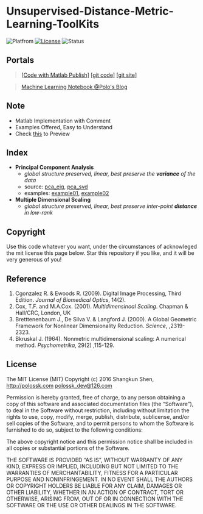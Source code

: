 # Unsupervised-Distance-Metric-Learning-ToolKits

![Platfrom](https://img.shields.io/badge/matlab-2015b-bb92ac.svg)
[![License](https://img.shields.io/badge/license-MIT-blue.svg)](LICENSE)
![Status](https://img.shields.io/badge/status-unfinish-EE0000.svg)
<!--
![Status](https://img.shields.io/badge/status-complete-brightgreen.svg)
[![Release](https://img.shields.io/badge/release-v1.0.0-brightgreen.svg)](https://github.com/polossk/Unsupervised-Distance-Metric-Learning-ToolKits/releases)
-->
## Portals
>[[Code with Matlab Publish]](http://bookcode.polossk.com/Unsupervised-Distance-Metric-Learning-ToolKits/) [[git code]](https://github.com/polossk/Bookcode-of-Unsupervised-Distance-Metric-Learning-ToolKits/) [[git site]](https://github.com/polossk/Bookcode-of-Unsupervised-Distance-Metric-Learning-ToolKits-Web/)

>[Machine Learning Notebook @Polo's Blog](http://blog.polossk.com/ml-lessonnote/)

## Note
- Matlab Implementation with Comment
- Examples Offered, Easy to Understand
- Check [this](http://bookcode.polossk.com/Unsupervised-Distance-Metric-Learning-ToolKits/) to Preview

## Index
- __Principal Component Analysis__
	- _global structure preserved, linear, best preserve the __variance__ of the data_
	- source: [pca_eig](http://bookcode.polossk.com/Unsupervised-Distance-Metric-Learning-ToolKits/html/pca_eig.html), [pca_svd](http://bookcode.polossk.com/Unsupervised-Distance-Metric-Learning-ToolKits/html/pca_svd.html)
	- examples: [example01](http://bookcode.polossk.com/Unsupervised-Distance-Metric-Learning-ToolKits/html/example01.html), [example02](http://bookcode.polossk.com/Unsupervised-Distance-Metric-Learning-ToolKits/html/example02.html)
- __Multiple Dimensional Scaling__ 
	- _global structure preserved, linear, best preserve inter-point __distance__ in low-rank_


## Copyright
Use this code whatever you want, under the circumstances of acknowleged the mit license this page below. Star this repository if you like, and it will be very generous of you!

## Reference
1. Cgonzalez R. & Ewoods R. (2009). Digital Image Processing, Third Edition. _Journal of Biomedical Optics_, 14(2).
2. Cox, T.F. and M.A.Cox. (2001). _Multidimensinoal Scaling_. Chapman & Hall/CRC, London, UK
3. Bretttenenbaum J., De Silva V. & Langford J. (2000). A Global Geometric Framework for Nonlinear Dimensionality Reduction. _Science_, ,2319-2323.
4. Bkruskal J. (1964). Nonmetric multidimensional scaling: A numerical method. _Psychometrika_, 29(2) ,115-129.

## License
The MIT License (MIT)
Copyright (c) 2016 Shangkun Shen, http://polossk.com <polossk_dev@126.com>

Permission is hereby granted, free of charge, to any person obtaining a copy
of this software and associated documentation files (the “Software”), to deal
in the Software without restriction, including without limitation the rights
to use, copy, modify, merge, publish, distribute, sublicense, and/or sell
copies of the Software, and to permit persons to whom the Software is
furnished to do so, subject to the following conditions:

The above copyright notice and this permission notice shall be included in
all copies or substantial portions of the Software.

THE SOFTWARE IS PROVIDED “AS IS”, WITHOUT WARRANTY OF ANY KIND, EXPRESS OR
IMPLIED, INCLUDING BUT NOT LIMITED TO THE WARRANTIES OF MERCHANTABILITY,
FITNESS FOR A PARTICULAR PURPOSE AND NONINFRINGEMENT. IN NO EVENT SHALL THE
AUTHORS OR COPYRIGHT HOLDERS BE LIABLE FOR ANY CLAIM, DAMAGES OR OTHER
LIABILITY, WHETHER IN AN ACTION OF CONTRACT, TORT OR OTHERWISE, ARISING FROM,
OUT OF OR IN CONNECTION WITH THE SOFTWARE OR THE USE OR OTHER DEALINGS IN
THE SOFTWARE.
